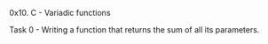 0x10. C - Variadic functions

Task 0 - Writing a function that returns the sum of all its parameters.
